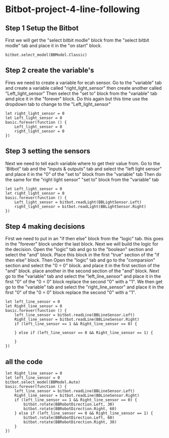 # Bitbot-project-4-line-following

## Step 1 Setup the Bitbot
First we will get the "select bitbit modle" block from the "select bitbit modle" tab
and place it in the "on start" block.

```blocks
bitbot.select_model(BBModel.Classic)
```
## Step 2 create the variable's 
Fires we need to create a variable for ecah sensor.
Go to the "variable" tab and create a variable called "right_light_sensor" then create another called "Left_light_sensor"
Then select the "set to" block from the "variable" tab amd plce it in the "forever" block.
Do this again but this time use the dropdown tab to change to the "Left_light_sensor"

```block
let right_light_sensor = 0
let Left_light_sensor = 0
basic.forever(function () {
    Left_light_sensor = 0
    right_light_sensor = 0
})
```
## Step 3 setting the sensors
Next we need to tell each variable where to get their value from.
Go to the 'Bitbot" tab and the "inputs & outputs" tab and select the "left light sensor" and place it in the "0" of the "set to" block from the "variable" tab
Then do the same for the "right light sensor" "set to" block from the "variable" tab

```block
let Left_light_sensor = 0
let right_light_sensor = 0
basic.forever(function () {
    Left_light_sensor = bitbot.readLight(BBLightSensor.Left)
    right_light_sensor = bitbot.readLight(BBLightSensor.Right)
})

```
## Step 4 making decisions
First we need to put in an "if then else" block from the "logic" tab. this goes in the "forever" block under the last block.
Next we will build the logic for the decision. Open the "logic" tab and go to the "boolean" section and select the "and" block.
Place this block in the first "true" section of the "if then else" block.
Then Open the "logic" tab and go to the "comparsion" section and select the "0 = 0" block. and place it in the first section of the "and" block.
place another in the second section of the "and" block.
Next go to the "variable" tab and select the "left_line_sensor" and place it in the first "0" of the "0 = 0" block replace the second "0" with a "1".
 We then get 
  go to the "variable" tab and select the "right_line_sensor" and place it in the first "0" of the "0 = 0" block replace the second "0" with a "1".


```block
let left_line_sensor = 0
let Right_line_sensor = 0
basic.forever(function () {
    left_line_sensor = bitbot.readLine(BBLineSensor.Left)
    Right_line_sensor = bitbot.readLine(BBLineSensor.Right)
    if (left_line_sensor == 1 && Right_line_sensor == 0) {
    	
    } else if (left_line_sensor == 0 && Right_line_sensor == 1) {
    	
    }
})
```




## all the code
```block 
let Right_line_sensor = 0
let left_line_sensor = 0
bitbot.select_model(BBModel.Auto)
basic.forever(function () {
    left_line_sensor = bitbot.readLine(BBLineSensor.Left)
    Right_line_sensor = bitbot.readLine(BBLineSensor.Right)
    if (left_line_sensor == 1 && Right_line_sensor == 0) {
        bitbot.rotate(BBRobotDirection.Left, 30)
        bitbot.rotate(BBRobotDirection.Right, 60)
    } else if (left_line_sensor == 0 && Right_line_sensor == 1) {
        bitbot.rotate(BBRobotDirection.Left, 60)
        bitbot.rotate(BBRobotDirection.Right, 30)
    }
})
```

